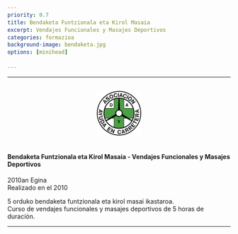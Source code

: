 ```yaml
---
priority: 0.7
title: Bendaketa Funtzionala eta Kirol Masaia
excerpt: Vendajes Funcionales y Masajes Deportivos
categories: formazioa
background-image: bendaketa.jpg
options: [minihead]

---
```


<hr style="margin:0 0 1em 0;" />
<br>

<center><img src="/images/dya.jpg" alt="dya" width="20%" height="adjust" class="center"></center>
<br>  



#### Bendaketa Funtzionala eta Kirol Masaia - Vendajes Funcionales y Masajes Deportivos
<p> </p>


2010an Egina<br> 
Realizado en el 2010 <br> 


5 orduko bendaketa funtzionala eta kirol masai ikastaroa.<br>
Curso de vendajes funcionales y masajes deportivos de 5 horas de duración.
<br>
<hr style="margin:0 0 1em 0;" />
<br>